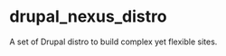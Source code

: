 drupal_nexus_distro
===================

A set of Drupal distro to build complex yet flexible sites.